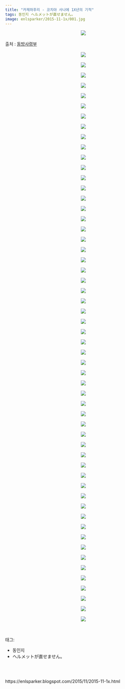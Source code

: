 ```yaml
---
title: "카제하후리 - 코치야 사나에 1X년의 기적"
tags: 동인지 ヘルメットが直せません。
image: enlsparker/2015-11-1x/001.jpg
---
```

<div class="article">
<div class="post-body entry-content" id="post-body-2574438834892704846" itemprop="description articleBody">
<div class="separator" style="clear: both; text-align: center;">
<img src="{{ site.nasurl }}/enlsparker/2015-11-1x/001.jpg"/></div>
<a name="more"></a><br/>
출처 : <a href="http://cafe.naver.com/touhouheadquarters">동방사령부</a><br/>
<br/>
<div class="separator" style="clear: both; text-align: center;">
<img src="{{ site.nasurl }}/enlsparker/2015-11-1x/002.png"/></div>
<br/>
<div class="separator" style="clear: both; text-align: center;">
<img src="{{ site.nasurl }}/enlsparker/2015-11-1x/003.jpg"/></div>
<br/>
<div class="separator" style="clear: both; text-align: center;">
<img src="{{ site.nasurl }}/enlsparker/2015-11-1x/004.jpg"/></div>
<br/>
<div class="separator" style="clear: both; text-align: center;">
<img src="{{ site.nasurl }}/enlsparker/2015-11-1x/005.jpg"/></div>
<br/>
<div class="separator" style="clear: both; text-align: center;">
<img src="{{ site.nasurl }}/enlsparker/2015-11-1x/006.jpg"/></div>
<br/>
<div class="separator" style="clear: both; text-align: center;">
<img src="{{ site.nasurl }}/enlsparker/2015-11-1x/007.jpg"/></div>
<br/>
<div class="separator" style="clear: both; text-align: center;">
<img src="{{ site.nasurl }}/enlsparker/2015-11-1x/008.jpg"/></div>
<br/>
<div class="separator" style="clear: both; text-align: center;">
<img src="{{ site.nasurl }}/enlsparker/2015-11-1x/009.jpg"/></div>
<br/>
<div class="separator" style="clear: both; text-align: center;">
<img src="{{ site.nasurl }}/enlsparker/2015-11-1x/010.jpg"/></div>
<br/>
<div class="separator" style="clear: both; text-align: center;">
<img src="{{ site.nasurl }}/enlsparker/2015-11-1x/011.jpg"/></div>
<br/>
<div class="separator" style="clear: both; text-align: center;">
<img src="{{ site.nasurl }}/enlsparker/2015-11-1x/012.jpg"/></div>
<br/>
<div class="separator" style="clear: both; text-align: center;">
<img src="{{ site.nasurl }}/enlsparker/2015-11-1x/013.jpg"/></div>
<br/>
<div class="separator" style="clear: both; text-align: center;">
<img src="{{ site.nasurl }}/enlsparker/2015-11-1x/014.jpg"/></div>
<br/>
<div class="separator" style="clear: both; text-align: center;">
<img src="{{ site.nasurl }}/enlsparker/2015-11-1x/015.jpg"/></div>
<br/>
<div class="separator" style="clear: both; text-align: center;">
<img src="{{ site.nasurl }}/enlsparker/2015-11-1x/016.jpg"/></div>
<br/>
<div class="separator" style="clear: both; text-align: center;">
<img src="{{ site.nasurl }}/enlsparker/2015-11-1x/017.jpg"/></div>
<br/>
<div class="separator" style="clear: both; text-align: center;">
<img src="{{ site.nasurl }}/enlsparker/2015-11-1x/018.jpg"/></div>
<br/>
<div class="separator" style="clear: both; text-align: center;">
<img src="{{ site.nasurl }}/enlsparker/2015-11-1x/019.jpg"/></div>
<br/>
<div class="separator" style="clear: both; text-align: center;">
<img src="{{ site.nasurl }}/enlsparker/2015-11-1x/020.jpg"/></div>
<br/>
<div class="separator" style="clear: both; text-align: center;">
<img src="{{ site.nasurl }}/enlsparker/2015-11-1x/021.jpg"/></div>
<br/>
<div class="separator" style="clear: both; text-align: center;">
<img src="{{ site.nasurl }}/enlsparker/2015-11-1x/022.jpg"/></div>
<br/>
<div class="separator" style="clear: both; text-align: center;">
<img src="{{ site.nasurl }}/enlsparker/2015-11-1x/023.jpg"/></div>
<br/>
<div class="separator" style="clear: both; text-align: center;">
<img src="{{ site.nasurl }}/enlsparker/2015-11-1x/024.jpg"/></div>
<br/>
<div class="separator" style="clear: both; text-align: center;">
<img src="{{ site.nasurl }}/enlsparker/2015-11-1x/025.jpg"/></div>
<br/>
<div class="separator" style="clear: both; text-align: center;">
<img src="{{ site.nasurl }}/enlsparker/2015-11-1x/026.jpg"/></div>
<br/>
<div class="separator" style="clear: both; text-align: center;">
<img src="{{ site.nasurl }}/enlsparker/2015-11-1x/027.jpg"/></div>
<br/>
<div class="separator" style="clear: both; text-align: center;">
<img src="{{ site.nasurl }}/enlsparker/2015-11-1x/028.jpg"/></div>
<br/>
<div class="separator" style="clear: both; text-align: center;">
<img src="{{ site.nasurl }}/enlsparker/2015-11-1x/029.jpg"/></div>
<br/>
<div class="separator" style="clear: both; text-align: center;">
<img src="{{ site.nasurl }}/enlsparker/2015-11-1x/030.jpg"/></div>
<br/>
<div class="separator" style="clear: both; text-align: center;">
<img src="{{ site.nasurl }}/enlsparker/2015-11-1x/031.jpg"/></div>
<br/>
<div class="separator" style="clear: both; text-align: center;">
<img src="{{ site.nasurl }}/enlsparker/2015-11-1x/032.jpg"/></div>
<br/>
<div class="separator" style="clear: both; text-align: center;">
<img src="{{ site.nasurl }}/enlsparker/2015-11-1x/033.jpg"/></div>
<br/>
<div class="separator" style="clear: both; text-align: center;">
<img src="{{ site.nasurl }}/enlsparker/2015-11-1x/034.jpg"/></div>
<br/>
<div class="separator" style="clear: both; text-align: center;">
<img src="{{ site.nasurl }}/enlsparker/2015-11-1x/035.jpg"/></div>
<br/>
<div class="separator" style="clear: both; text-align: center;">
<img src="{{ site.nasurl }}/enlsparker/2015-11-1x/036.jpg"/></div>
<br/>
<div class="separator" style="clear: both; text-align: center;">
<img src="{{ site.nasurl }}/enlsparker/2015-11-1x/037.jpg"/></div>
<br/>
<div class="separator" style="clear: both; text-align: center;">
<img src="{{ site.nasurl }}/enlsparker/2015-11-1x/038.jpg"/></div>
<br/>
<div class="separator" style="clear: both; text-align: center;">
<img src="{{ site.nasurl }}/enlsparker/2015-11-1x/039.jpg"/></div>
<br/>
<div class="separator" style="clear: both; text-align: center;">
<img src="{{ site.nasurl }}/enlsparker/2015-11-1x/040.jpg"/></div>
<br/>
<div class="separator" style="clear: both; text-align: center;">
<img src="{{ site.nasurl }}/enlsparker/2015-11-1x/041.jpg"/></div>
<br/>
<div class="separator" style="clear: both; text-align: center;">
<img src="{{ site.nasurl }}/enlsparker/2015-11-1x/042.jpg"/></div>
<br/>
<div class="separator" style="clear: both; text-align: center;">
<img src="{{ site.nasurl }}/enlsparker/2015-11-1x/043.jpg"/></div>
<br/>
<div class="separator" style="clear: both; text-align: center;">
<img src="{{ site.nasurl }}/enlsparker/2015-11-1x/044.jpg"/></div>
<br/>
<div class="separator" style="clear: both; text-align: center;">
<img src="{{ site.nasurl }}/enlsparker/2015-11-1x/045.jpg"/></div>
<br/>
<div class="separator" style="clear: both; text-align: center;">
<img src="{{ site.nasurl }}/enlsparker/2015-11-1x/046.jpg"/></div>
<br/>
<div class="separator" style="clear: both; text-align: center;">
<img src="{{ site.nasurl }}/enlsparker/2015-11-1x/047.jpg"/></div>
<br/>
<div class="separator" style="clear: both; text-align: center;">
<img src="{{ site.nasurl }}/enlsparker/2015-11-1x/048.jpg"/></div>
<br/>
<div class="separator" style="clear: both; text-align: center;">
<img src="{{ site.nasurl }}/enlsparker/2015-11-1x/049.jpg"/></div>
<br/>
<div class="separator" style="clear: both; text-align: center;">
<img src="{{ site.nasurl }}/enlsparker/2015-11-1x/050.jpg"/></div>
<br/>
<div class="separator" style="clear: both; text-align: center;">
<img src="{{ site.nasurl }}/enlsparker/2015-11-1x/051.jpg"/></div>
<br/>
<div class="separator" style="clear: both; text-align: center;">
<img src="{{ site.nasurl }}/enlsparker/2015-11-1x/052.jpg"/></div>
<br/>
<div class="separator" style="clear: both; text-align: center;">
<img src="{{ site.nasurl }}/enlsparker/2015-11-1x/053.jpg"/></div>
<br/>
<div class="separator" style="clear: both; text-align: center;">
<img src="{{ site.nasurl }}/enlsparker/2015-11-1x/054.jpg"/></div>
<br/>
<div class="separator" style="clear: both; text-align: center;">
<img src="{{ site.nasurl }}/enlsparker/2015-11-1x/055.jpg"/></div>
<br/>
<div class="separator" style="clear: both; text-align: center;">
<img src="{{ site.nasurl }}/enlsparker/2015-11-1x/056.jpg"/></div>
<br/>
<div class="separator" style="clear: both; text-align: center;">
<img src="{{ site.nasurl }}/enlsparker/2015-11-1x/057.jpg"/></div>
<br/>
<div style="clear: both;"></div>
</div></div><br/>
<div class="tagTrail">
<p>태그: </p>
<ul>
<li>동인지</li>
<li>ヘルメットが直せません。</li>
</ul>
</div><br/>

<br/>
<p id="refer">https://enlsparker.blogspot.com/2015/11/2015-11-1x.html</p>
<br/>
